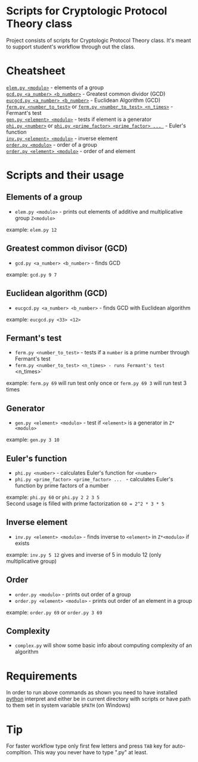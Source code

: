 # Scripts for Cryptologic Protocol Theory class
Project consists of scripts for Cryptologic Protocol Theory class. It's meant to support student's workflow through out the class.

# Cheatsheet
[`elem.py <modulo>`](#elem) - elements of a group  
[`gcd.py <a_number> <b_number>`](#gcd) - Greatest common dividor (GCD)  
[`eucgcd.py <a_number> <b_number>`](#eucgcd) - Euclidean Algorithm (GCD)  
[`ferm.py <number_to_test>`](#ferm) or [`ferm.py <number_to_test> <n_times>`](#ferm) - Fermant's test  
[`gen.py <element> <modulo>`](#gen) - tests if element is a generator  
[`phi.py <number>`](#phi) or [`phi.py <prime_factor> <prime_factor> ... `](#phi) - Euler's function  
[`inv.py <element> <modulo>`](#inv) - inverse element  
[`order.py <modulo>`](#order) - order of a group  
[`order.py <element> <modulo>`](#order) - order of and element  

# Scripts and their usage
## <a name="elem"></a>Elements of a group
* `elem.py <modulo>` - prints out elements of additive and multiplicative group `Z<modulo>`

example: `elem.py 12`

## <a name="gcd"></a>Greatest common divisor (GCD)
* `gcd.py <a_number> <b_number>` - finds GCD

example: `gcd.py 9 7`

## <a name="eucgcd"></a>Euclidean algorithm (GCD)
* `eucgcd.py <a_number> <b_number>` - finds GCD with Euclidean algorithm

example: `eucgcd.py <33> <12>`

## <a name="ferm"></a>Fermant's test
* `ferm.py <number_to_test>` - tests if a `number` is a prime number through Fermant's test
* `ferm.py <number_to_test> <n_times> - runs Fermant's test `<n_times>`

example: `ferm.py 69` will run test only once or `ferm.py 69 3` will run test 3 times

## <a name="gen"></a>Generator
* `gen.py <element> <modulo>` - test if `<element>` is a generator in `Z*<modulo>`

example: `gen.py 3 10`

## <a name="phi"></a>Euler's function
* `phi.py <number>` - calculates Euler's function for `<number>`
* `phi.py <prime_factor> <prime_factor> ... ` - calculates Euler's function by prime factors of a number

example: `phi.py 60` or `phi.py 2 2 3 5`  
Second usage is filled with prime factorization `60 = 2^2 * 3 * 5`

## <a name="inv"></a>Inverse element
* `inv.py <element> <modulo>` - finds inverse to `<element>` in `Z*<modulo>` if exists

example: `inv.py 5 12` gives and inverse of 5 in modulo 12 (only multiplicative group)

## <a name="order"></a>Order
* `order.py <modulo>`  - prints out order of a group
* `order.py <element> <modulo>` - prints out order of an element in a group

example: `order.py 69` or `order.py 3 69`

## Complexity
* `complex.py` will show some basic info about computing complexity of an algorithm

# Requirements
In order to run above commands as shown you need to have installed [python](https://www.python.org/downloads/) interpret and either be in current directory with scripts or have path to them set in system variable `$PATH` (on Windows)

# Tip
For faster workflow type only first few letters and press `TAB` key for auto-compltion. This way you never have to type ".py" at least.

